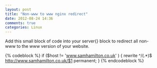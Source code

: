 ```yaml
---
layout: post
title: "Non-www to www nginx redirect"
date: 2012-08-24 14:36
comments: true
categories: Linux
---
```

Add this small block of code into your server{} block to redirect all non-www to the www version of your website.

{% codeblock %}
if ($host != 'www.samhamilton.co.uk' ) {
	rewrite  ^/(.*)$  http://www.samhamilton.co.uk/$1  permanent;
 }
{% endcodeblock %}